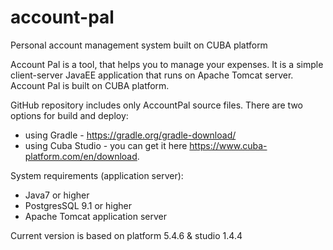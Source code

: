 # account-pal
Personal account management system built on CUBA platform

Account Pal is a tool, that helps you to manage your expenses. It is a simple client-server JavaEE application that runs on Apache Tomcat server. Account Pal is built on CUBA platform.

GitHub repository includes only AccountPal source files. There are two options for build and deploy:
- using Gradle - https://gradle.org/gradle-download/
- using Cuba Studio - you can get it here https://www.cuba-platform.com/en/download.

System requirements (application server):
- Java7 or higher
- PostgresSQL 9.1 or higher
- Apache Tomcat application server

Current version is based on platform 5.4.6 & studio 1.4.4


